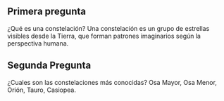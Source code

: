 ## Primera pregunta
¿Qué es una constelación?
Una constelación es un grupo de estrellas visibles desde la Tierra, que forman patrones imaginarios según la perspectiva humana.

## Segunda Pregunta
¿Cuales son las constelaciones más conocidas?
Osa Mayor, Osa Menor, Orión, Tauro, Casiopea.